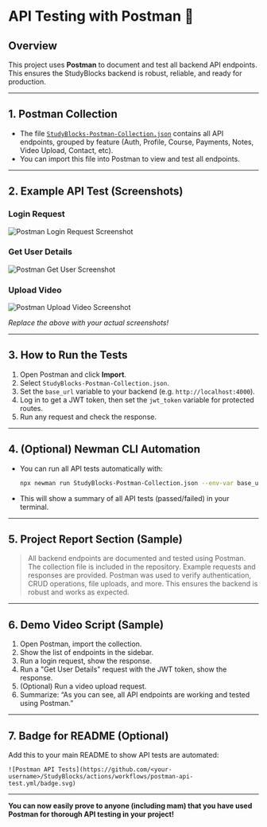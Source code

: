 # API Testing with Postman 🚀

## Overview
This project uses **Postman** to document and test all backend API endpoints. This ensures the StudyBlocks backend is robust, reliable, and ready for production.

---

## 1. Postman Collection
- The file [`StudyBlocks-Postman-Collection.json`](./StudyBlocks-Postman-Collection.json) contains all API endpoints, grouped by feature (Auth, Profile, Course, Payments, Notes, Video Upload, Contact, etc).
- You can import this file into Postman to view and test all endpoints.

---

## 2. Example API Test (Screenshots)

### Login Request
![Postman Login Request Screenshot](screenshots/postman-login.png)

### Get User Details
![Postman Get User Screenshot](screenshots/postman-get-user.png)

### Upload Video
![Postman Upload Video Screenshot](screenshots/postman-upload-video.png)

*Replace the above with your actual screenshots!*

---

## 3. How to Run the Tests
1. Open Postman and click **Import**.
2. Select `StudyBlocks-Postman-Collection.json`.
3. Set the `base_url` variable to your backend (e.g. `http://localhost:4000`).
4. Log in to get a JWT token, then set the `jwt_token` variable for protected routes.
5. Run any request and check the response.

---

## 4. (Optional) Newman CLI Automation
- You can run all API tests automatically with:
  ```sh
  npx newman run StudyBlocks-Postman-Collection.json --env-var base_url=http://localhost:4000
  ```
- This will show a summary of all API tests (passed/failed) in your terminal.

---

## 5. Project Report Section (Sample)
> All backend endpoints are documented and tested using Postman. The collection file is included in the repository. Example requests and responses are provided. Postman was used to verify authentication, CRUD operations, file uploads, and more. This ensures the backend is robust and works as expected.

---

## 6. Demo Video Script (Sample)
1. Open Postman, import the collection.
2. Show the list of endpoints in the sidebar.
3. Run a login request, show the response.
4. Run a "Get User Details" request with the JWT token, show the response.
5. (Optional) Run a video upload request.
6. Summarize: “As you can see, all API endpoints are working and tested using Postman.”

---

## 7. Badge for README (Optional)
Add this to your main README to show API tests are automated:

```
![Postman API Tests](https://github.com/<your-username>/StudyBlocks/actions/workflows/postman-api-test.yml/badge.svg)
```

---

**You can now easily prove to anyone (including mam) that you have used Postman for thorough API testing in your project!**

